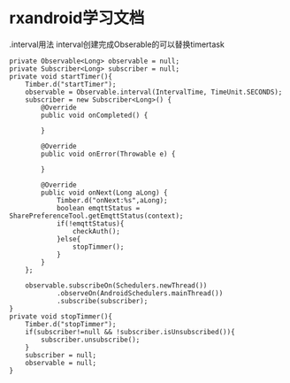 # rxandroid学习文档
.interval用法
interval创建完成Obserable的可以替换timertask

    private Observable<Long> observable = null;
    private Subscriber<Long> subscriber = null;
    private void startTimer(){
        Timber.d("startTimer");
        observable = Observable.interval(IntervalTime, TimeUnit.SECONDS);
        subscriber = new Subscriber<Long>() {
            @Override
            public void onCompleted() {
    
            }
    
            @Override
            public void onError(Throwable e) {
    
            }
    
            @Override
            public void onNext(Long aLong) {
                Timber.d("onNext:%s",aLong);
                boolean emqttStatus = SharePreferenceTool.getEmqttStatus(context);
                if(!emqttStatus){
                    checkAuth();
                }else{
                    stopTimmer();
                }
            }
        };
    
        observable.subscribeOn(Schedulers.newThread())
                .observeOn(AndroidSchedulers.mainThread())
                .subscribe(subscriber);
    }
    private void stopTimmer(){
        Timber.d("stopTimmer");
        if(subscriber!=null && !subscriber.isUnsubscribed()){
            subscriber.unsubscribe();
        }
        subscriber = null;
        observable = null;
    }

